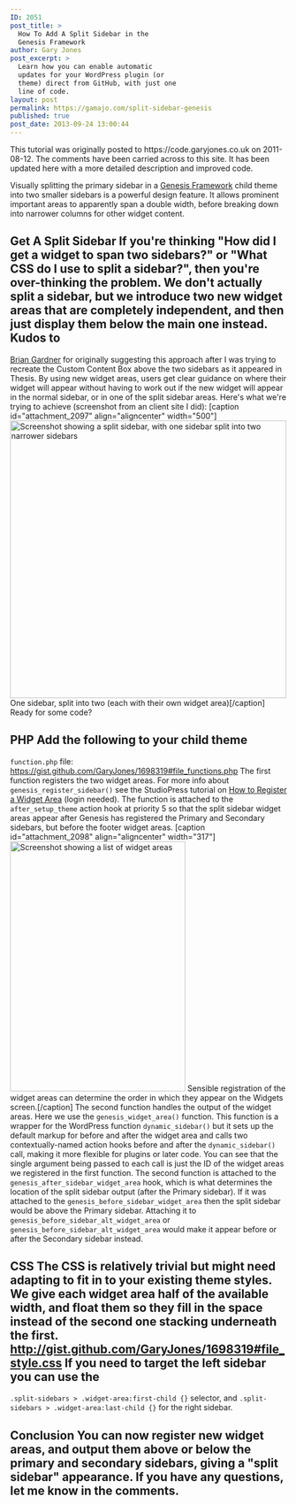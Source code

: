 ```yaml
---
ID: 2051
post_title: >
  How To Add A Split Sidebar in the
  Genesis Framework
author: Gary Jones
post_excerpt: >
  Learn how you can enable automatic
  updates for your WordPress plugin (or
  theme) direct from GitHub, with just one
  line of code.
layout: post
permalink: https://gamajo.com/split-sidebar-genesis
published: true
post_date: 2013-09-24 13:00:44
---
```

<div class="alert alert-info">
  This tutorial was originally posted to https://code.garyjones.co.uk on 2011-08-12. The comments have been carried across to this site. It has been updated here with a more detailed description and improved code.</p>
</div>

Visually splitting the primary sidebar in a [Genesis Framework][1] child theme into two smaller sidebars is a powerful design feature. It allows prominent important areas to apparently span a double width, before breaking down into narrower columns for other widget content. 
## Get A Split Sidebar If you're thinking "How did I get a widget to span two sidebars?" or "What CSS do I use to split a sidebar?", then you're over-thinking the problem. We don't actually split a sidebar, but we introduce two new widget areas that are completely independent, and then just display them below the main one instead. Kudos to 

[Brian Gardner][2] for originally suggesting this approach after I was trying to recreate the Custom Content Box above the two sidebars as it appeared in Thesis. By using new widget areas, users get clear guidance on where their widget will appear without having to work out if the new widget will appear in the normal sidebar, or in one of the split sidebar areas. Here's what we're trying to achieve (screenshot from an client site I did): [caption id="attachment_2097" align="aligncenter" width="500"]<img src="https://gamajo.com/wp-content/uploads/genesis-split-sidebars.png" alt="Screenshot showing a split sidebar, with one sidebar split into two narrower sidebars" width="500" height="502" class="size-full wp-image-2097" /> One sidebar, split into two (each with their own widget area)[/caption] Ready for some code? 
## PHP Add the following to your child theme 

`function.php` file: https://gist.github.com/GaryJones/1698319#file_functions.php The first function registers the two widget areas. For more info about `genesis_register_sidebar()` see the StudioPress tutorial on [How to Register a Widget Area][3] (login needed). The function is attached to the `after_setup_theme` action hook at priority 5 so that the split sidebar widget areas appear after Genesis has registered the Primary and Secondary sidebars, but before the footer widget areas. [caption id="attachment_2098" align="aligncenter" width="317"]<img src="https://gamajo.com/wp-content/uploads/split-sidebar-widget-areas.png" alt="Screenshot showing a list of widget areas" width="317" height="452" class="size-full wp-image-2098" /> Sensible registration of the widget areas can determine the order in which they appear on the Widgets screen.[/caption] The second function handles the output of the widget areas. Here we use the `genesis_widget_area()` function. This function is a wrapper for the WordPress function `dynamic_sidebar()` but it sets up the default markup for before and after the widget area and calls two contextually-named action hooks before and after the `dynamic_sidebar()` call, making it more flexible for plugins or later code. You can see that the single argument being passed to each call is just the ID of the widget areas we registered in the first function. The second function is attached to the `genesis_after_sidebar_widget_area` hook, which is what determines the location of the split sidebar output (after the Primary sidebar). If it was attached to the `genesis_before_sidebar_widget_area` then the split sidebar would be above the Primary sidebar. Attaching it to `genesis_before_sidebar_alt_widget_area` or `genesis_before_sidebar_alt_widget_area` would make it appear before or after the Secondary sidebar instead. 
## CSS The CSS is relatively trivial but might need adapting to fit in to your existing theme styles. We give each widget area half of the available width, and float them so they fill in the space instead of the second one stacking underneath the first. http://gist.github.com/GaryJones/1698319#file_style.css If you need to target the left sidebar you can use the 

`.split-sidebars > .widget-area:first-child {}` selector, and `.split-sidebars > .widget-area:last-child {}` for the right sidebar. 
## Conclusion You can now register new widget areas, and output them above or below the primary and secondary sidebars, giving a "split sidebar" appearance. If you have any questions, let me know in the comments.

 [1]: https://genesis-theme-framework.com/
 [2]: https://briangardner.com/
 [3]: https://my.studiopress.com/tutorials/register-widget-area "StudioPress: How to Register a Widget Area"